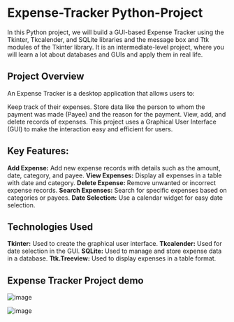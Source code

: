 # Expense-Tracker Python-Project
In this Python project, we will build a GUI-based Expense Tracker using the Tkinter, Tkcalender, and SQLite libraries and the message box and Ttk modules of the Tkinter library. It is an intermediate-level project, where you will learn a lot about databases and GUIs and apply them in real life.



## Project Overview
An Expense Tracker is a desktop application that allows users to:

Keep track of their expenses.
Store data like the person to whom the payment was made (Payee) and the reason for the payment.
View, add, and delete records of expenses.
This project uses a Graphical User Interface (GUI) to make the interaction easy and efficient for users.

## Key Features:
**Add Expense:** Add new expense records with details such as the amount, date, category, and payee.
**View Expenses:** Display all expenses in a table with date and category.
**Delete Expense:** Remove unwanted or incorrect expense records.
**Search Expenses:** Search for specific expenses based on categories or payees.
**Date Selection:** Use a calendar widget for easy date selection.

## Technologies Used

**Tkinter:** Used to create the graphical user interface.
**Tkcalender:** Used for date selection in the GUI.
**SQLite:** Used to manage and store expense data in a database.
**Ttk.Treeview:** Used to display expenses in a table format.



## Expense Tracker Project demo

![image](https://github.com/user-attachments/assets/bbd4031f-8719-44de-855e-6ea2b478e1c7)


![image](https://github.com/user-attachments/assets/af491ea7-2238-4cfd-96b8-72396e7b302d)





